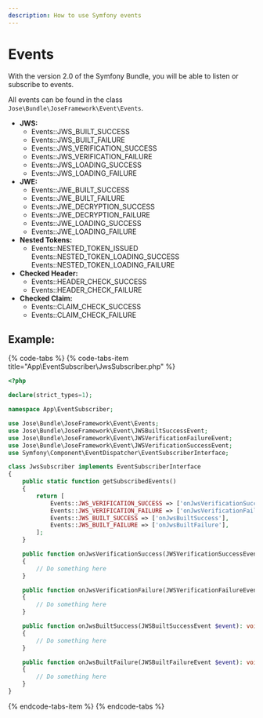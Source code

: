 ```yaml
---
description: How to use Symfony events
---
```


# Events

With the version 2.0 of the Symfony Bundle, you will be able to listen or subscribe to events.

All events can be found in the class `Jose\Bundle\JoseFramework\Event\Events`.

* **JWS:**
  * Events::JWS\_BUILT\_SUCCESS
  * Events::JWS\_BUILT\_FAILURE
  * Events::JWS\_VERIFICATION\_SUCCESS
  * Events::JWS\_VERIFICATION\_FAILURE
  * Events::JWS\_LOADING\_SUCCESS
  * Events::JWS\_LOADING\_FAILURE
* **JWE:**
  * Events::JWE\_BUILT\_SUCCESS
  * Events::JWE\_BUILT\_FAILURE
  * Events::JWE\_DECRYPTION\_SUCCESS
  * Events::JWE\_DECRYPTION\_FAILURE
  * Events::JWE\_LOADING\_SUCCESS
  * Events::JWE\_LOADING\_FAILURE
* **Nested Tokens:**
  * Events::NESTED\_TOKEN\_ISSUED Events::NESTED\_TOKEN\_LOADING\_SUCCESS Events::NESTED\_TOKEN\_LOADING\_FAILURE
* **Checked Header:**
  * Events::HEADER\_CHECK\_SUCCESS
  * Events::HEADER\_CHECK\_FAILURE
* **Checked Claim:**
  * Events::CLAIM\_CHECK\_SUCCESS
  * Events::CLAIM\_CHECK\_FAILURE

## Example:

{% code-tabs %}
{% code-tabs-item title="App\\EventSubscriber\\JwsSubscriber.php" %}
```php
<?php

declare(strict_types=1);

namespace App\EventSubscriber;

use Jose\Bundle\JoseFramework\Event\Events;
use Jose\Bundle\JoseFramework\Event\JWSBuiltSuccessEvent;
use Jose\Bundle\JoseFramework\Event\JWSVerificationFailureEvent;
use Jose\Bundle\JoseFramework\Event\JWSVerificationSuccessEvent;
use Symfony\Component\EventDispatcher\EventSubscriberInterface;

class JwsSubscriber implements EventSubscriberInterface
{
    public static function getSubscribedEvents()
    {
        return [
            Events::JWS_VERIFICATION_SUCCESS => ['onJwsVerificationSuccess'],
            Events::JWS_VERIFICATION_FAILURE => ['onJwsVerificationFailure'],
            Events::JWS_BUILT_SUCCESS => ['onJwsBuiltSuccess'],
            Events::JWS_BUILT_FAILURE => ['onJwsBuiltFailure'],
        ];
    }

    public function onJwsVerificationSuccess(JWSVerificationSuccessEvent $event): void
    {
        // Do something here
    }

    public function onJwsVerificationFailure(JWSVerificationFailureEvent $event): void
    {
        // Do something here
    }

    public function onJwsBuiltSuccess(JWSBuiltSuccessEvent $event): void
    {
        // Do something here
    }

    public function onJwsBuiltFailure(JWSBuiltFailureEvent $event): void
    {
        // Do something here
    }
}
```
{% endcode-tabs-item %}
{% endcode-tabs %}

